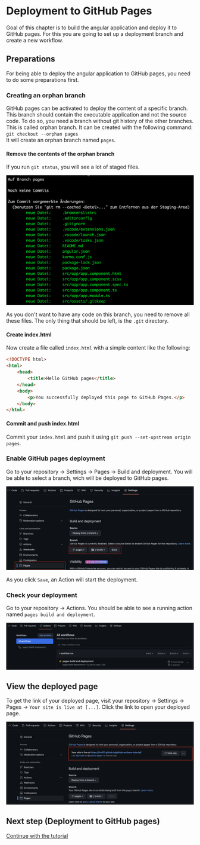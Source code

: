 # Deployment to GitHub Pages
Goal of this chapter is to build the angular application and deploy it to GitHub pages.
For this you are going to set up a deployment branch and create a new workflow.

## Preparations
For being able to deploy the angular application to GitHub pages, you need to do some preparations first.

### Creating an orphan branch
GitHub pages can be activated to deploy the content of a specific branch.
This branch should contain the executable application and not the source code.
To do so, you need a branch without git history of the other branches. This is called orphan branch.
It can be created with the following command:  
`git checkout --orphan pages`  
It will create an orphan branch named `pages`.

#### Remove the contents of the orphan branch
If you run `git status`, you will see a lot of staged files.  

![](assets/git-status.png)  

As you don't want to have any code on this branch, you need to remove all these files.
The only thing that should be left, is the `.git` directory.

#### Create index.html
Now create a file called `index.html` with a simple content like the following:
```html
<!DOCTYPE html>
<html>
    <head>
        <title>Hello GitHub pages</title>
    </head>
    <body>
        <p>You successfully deployed this page to GitHub Pages.</p>
    </body>
</html>
```
#### Commit and push index.html
Commit your `index.html` and push it using `git push --set-upstream origin pages`.

### Enable GitHub pages deployment
Go to your repository &rarr; Settings &rarr; Pages &rarr; Build and deployment. 
You will be able to select a branch, wich will be deployed to GitHub pages.  

![Enable deployment](assets/enable-deployment.png)  

As you click `Save`, an Action will start the deployment.

### Check your deployment
Go to your repository &rarr; Actions.
You should be able to see a running action named `pages build and deployment`.  

![](assets/check-deployment-action.png)

## View the deployed page
To get the link of your deployed page,
visit your repository &rarr; Settings &rarr; Pages &rarr; `Your site is live at [...]`.
Click the link to open your deployed page.  

![](assets/view-github-page.png)


## Next step (Deployment to GitHub pages)
[Continue with the tutorial](deployment-workflow.md)
